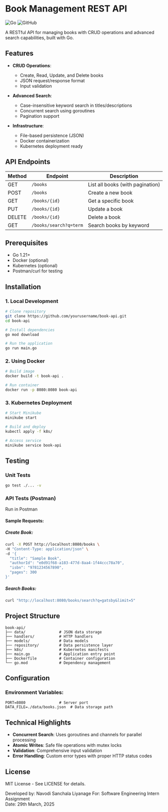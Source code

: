 # Book Management REST API

![Go](https://img.shields.io/badge/Go-1.21+-blue)
![GitHub](https://img.shields.io/badge/license-MIT-green)

A RESTful API for managing books with CRUD operations and advanced search capabilities, built with Go.

## Features

- **CRUD Operations**:
  - Create, Read, Update, and Delete books
  - JSON request/response format
  - Input validation

- **Advanced Search**:
  - Case-insensitive keyword search in titles/descriptions
  - Concurrent search using goroutines
  - Pagination support

- **Infrastructure**:
  - File-based persistence (JSON)
  - Docker containerization
  - Kubernetes deployment ready

## API Endpoints

| Method | Endpoint                | Description                          |
|--------|-------------------------|--------------------------------------|
| GET    | `/books`                | List all books (with pagination)     |
| POST   | `/books`                | Create a new book                    |
| GET    | `/books/{id}`           | Get a specific book                  |
| PUT    | `/books/{id}`           | Update a book                        |
| DELETE | `/books/{id}`           | Delete a book                        |
| GET    | `/books/search?q=term`  | Search books by keyword              |

## Prerequisites

- Go 1.21+
- Docker (optional)
- Kubernetes (optional)
- Postman/curl for testing

## Installation

### 1. Local Development
```bash
# Clone repository
git clone https://github.com/yourusername/book-api.git
cd book-api

# Install dependencies
go mod download

# Run the application
go run main.go
```

### 2. Using Docker
```bash
# Build image
docker build -t book-api .

# Run container
docker run -p 8080:8080 book-api
```

### 3. Kubernetes Deployment
```bash
# Start Minikube
minikube start

# Build and deploy
kubectl apply -f k8s/

# Access service
minikube service book-api
```

## Testing

### Unit Tests
```bash
go test ./... -v
```

### API Tests (Postman)
Run in Postman

#### Sample Requests:
##### Create Book:
```bash
curl -X POST http://localhost:8080/books \
-H "Content-Type: application/json" \
-d '{
  "title": "Sample Book",
  "authorId": "e0d91f68-a183-477d-8aa4-1f44ccc78a70",
  "isbn": "9781234567890",
  "pages": 300
}'
```

##### Search Books:
```bash
curl "http://localhost:8080/books/search?q=gatsby&limit=5"
```

## Project Structure
```
book-api/
├── data/               # JSON data storage
├── handlers/           # HTTP handlers
├── models/             # Data models
├── repository/         # Data persistence layer
├── k8s/                # Kubernetes manifests
├── main.go             # Application entry point
├── Dockerfile          # Container configuration
└── go.mod              # Dependency management
```

## Configuration

### Environment Variables:
```env
PORT=8080               # Server port
DATA_FILE=./data/books.json  # Data storage path
```

## Technical Highlights

- **Concurrent Search**: Uses goroutines and channels for parallel processing
- **Atomic Writes**: Safe file operations with mutex locks
- **Validation**: Comprehensive input validation
- **Error Handling**: Custom error types with proper HTTP status codes

## License

MIT License - See LICENSE for details.

Developed by: Navodi Sanchala Liyanage
For: Software Engineering Intern Assignment  
Date: 29th March, 2025

